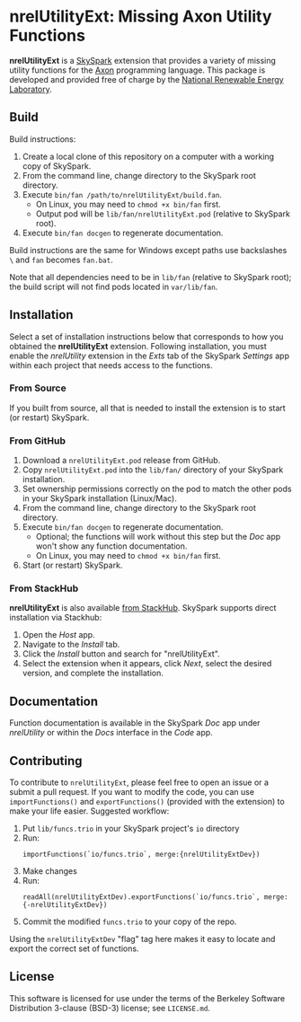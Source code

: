 nrelUtilityExt: Missing Axon Utility Functions
==============================================

**nrelUtilityExt** is a [SkySpark] extension that provides a variety of missing utility functions
for the [Axon] programming language. This package is developed and provided free of charge by the
[National Renewable Energy Laboratory].

[SkySpark]: http://skyfoundry.com/skyspark/ "SkySpark"
[Axon]: https://skyfoundry.com/doc/docHaxall/AxonLang "Axon Language"
[National Renewable Energy Laboratory]: https://www.nrel.gov

Build
-----

Build instructions:

1. Create a local clone of this repository on a computer with a working copy of SkySpark.
2. From the command line, change directory to the SkySpark root directory.
3. Execute `bin/fan /path/to/nrelUtilityExt/build.fan`.
   - On Linux, you may need to `chmod +x bin/fan` first.
   - Output pod will be `lib/fan/nrelUtilityExt.pod` (relative to SkySpark root).
4. Execute `bin/fan docgen` to regenerate documentation.

Build instructions are the same for Windows except paths use backslashes `\` and `fan` becomes
`fan.bat`.

Note that all dependencies need to be in `lib/fan` (relative to SkySpark root); the build script
will not find pods located in `var/lib/fan`.
   
Installation
------------

Select a set of installation instructions below that corresponds to how you obtained the
**nrelUtilityExt** extension. Following installation, you must enable the *nrelUtility*
extension in the *Exts* tab of the SkySpark *Settings* app within each project that needs
access to the functions.

### From Source ###

If you built from source, all that is needed to install the extension is to start (or restart)
SkySpark.

### From GitHub ###

1. Download a `nrelUtilityExt.pod` release from GitHub.
2. Copy `nrelUtilityExt.pod` into the `lib/fan/` directory of your SkySpark installation.
3. Set ownership permissions correctly on the pod to match the other pods in your SkySpark
   installation (Linux/Mac).
4. From the command line, change directory to the SkySpark root directory.
5. Execute `bin/fan docgen` to regenerate documentation.
   - Optional; the functions will work without this step but the *Doc* app won't show any
     function documentation.
   - On Linux, you may need to `chmod +x bin/fan` first.
6. Start (or restart) SkySpark.

### From StackHub ###

**nrelUtilityExt** is also available [from StackHub]. SkySpark supports direct
installation via Stackhub:

1. Open the *Host* app.
2. Navigate to the *Install* tab.
3. Click the *Install* button and search for "nrelUtilityExt".
4. Select the extension when it appears, click *Next*, select the desired
   version, and complete the installation.

[from StackHub]: https://stackhub.org/package/nrelUtilityExt "StackHub"

Documentation
-------------

Function documentation is available in the SkySpark *Doc* app under *nrelUtility* or
within the *Docs* interface in the *Code* app.

Contributing
------------

To contribute to `nrelUtilityExt`, please feel free to open an issue or a submit a pull request. If you want to modify the code, you can use `importFunctions()` and `exportFunctions()` (provided with the extension) to make your life easier. Suggested workflow:

1. Put `lib/funcs.trio` in your SkySpark project's `io` directory
2. Run:
   ```
   importFunctions(`io/funcs.trio`, merge:{nrelUtilityExtDev})
   ```
3. Make changes
4. Run:
   ``` 
   readAll(nrelUtilityExtDev).exportFunctions(`io/funcs.trio`, merge:{-nrelUtilityExtDev})
   ```
5. Commit the modified `funcs.trio` to your copy of the repo.

Using the `nrelUtilityExtDev` "flag" tag here makes it easy to locate and export the correct set of functions.

License
-------

This software is licensed for use under the terms of the Berkeley Software
Distribution 3-clause (BSD-3) license; see `LICENSE.md`.

